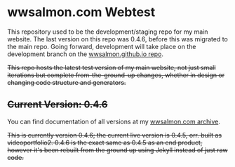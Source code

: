 # wwsalmon.com Webtest

This repository used to be the development/staging repo for my main website. The last version on this repo was 0.4.6, before this was migrated to the main repo. Going forward, development will take place on the development branch on the [wwsalmon.github.io repo](https://github.com/wwsalmon/wwsalmon.github.io).

~~This repo hosts the latest test version of my main website, not just small iterations but complete from-the-ground-up changes, whether in design or changing code structure and generators.~~

## ~~Current Version: 0.4.6~~

You can find documentation of all versions at my [wwsalmon.com archive](wwsalmon.com/archive).

~~This is currently version 0.4.6; the current live version is 0.4.5, orr. built as videoportfolio2. 0.4.6 is the exact same as 0.4.5 as an end product, however it's been rebuilt from the ground up using Jekyll instead of just raw code.~~